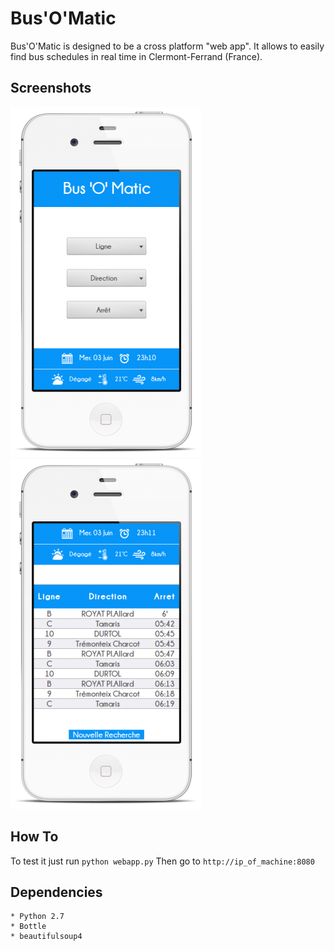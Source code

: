 # Bus'O'Matic

Bus'O'Matic is designed to be a cross platform "web app". It allows to
easily find bus schedules in real time in Clermont-Ferrand (France).

## Screenshots

![initial-search](/screenshots/initial-search.png?raw=true)
![search-result](/screenshots/search-result.png?raw=true)


## How To

To test it just run ```python webapp.py```
Then go to ```http://ip_of_machine:8080```


## Dependencies

	* Python 2.7
	* Bottle
	* beautifulsoup4

